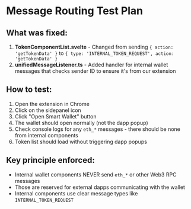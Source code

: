 # Message Routing Test Plan

## What was fixed:

1. **TokenComponentList.svelte** - Changed from sending `{ action: 'getTokenData' }` to `{ type: 'INTERNAL_TOKEN_REQUEST', action: 'getTokenData' }`
2. **unifiedMessageListener.ts** - Added handler for internal wallet messages that checks sender ID to ensure it's from our extension

## How to test:

1. Open the extension in Chrome
2. Click on the sidepanel icon
3. Click "Open Smart Wallet" button
4. The wallet should open normally (not the dapp popup)
5. Check console logs for any `eth_*` messages - there should be none from internal components
6. Token list should load without triggering dapp popups

## Key principle enforced:
- Internal wallet components NEVER send `eth_*` or other Web3 RPC messages
- Those are reserved for external dapps communicating with the wallet
- Internal components use clear message types like `INTERNAL_TOKEN_REQUEST`